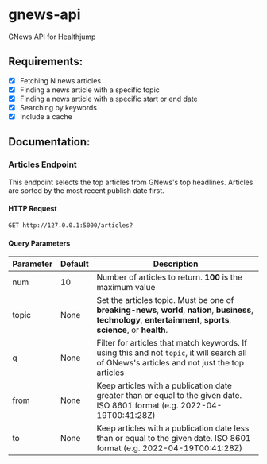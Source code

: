 # gnews-api
GNews API for Healthjump

## Requirements:
- [x] Fetching N news articles
- [x] Finding a news article with a specific topic
- [x] Finding a news article with a specific start or end date
- [x] Searching by keywords
- [x] Include a cache

## Documentation:
### Articles Endpoint
This endpoint selects the top articles from GNews's top headlines. Articles are sorted by the most recent publish date first.

#### HTTP Request
```
GET http://127.0.0.1:5000/articles?
```

#### Query Parameters

| **Parameter** | **Default** | **Description** |
| --- | --- | --- |
| num | 10 | Number of articles to return. **100** is the maximum value | 
| topic | None | Set the articles topic. Must be one of **breaking-news**, **world**, **nation**, **business**, **technology**, **entertainment**, **sports**, **science**, or **health**. |
| q | None | Filter for articles that match keywords. If using this and not `topic`, it will search all of GNews's articles and not just the top articles |
| from | None | Keep articles with a publication date greater than or equal to the given date. ISO 8601 format (e.g. 2022-04-19T00:41:28Z) |
| to | None | Keep articles with a publication date less than or equal to the given date. ISO 8601 format (e.g. 2022-04-19T00:41:28Z) |


